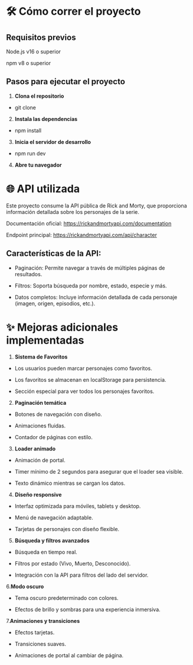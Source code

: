 # 🛠️ Cómo correr el proyecto

## Requisitos previos

Node.js v16 o superior

npm v8 o superior


## Pasos para ejecutar el proyecto

1. **Clona el repositorio**

  - git clone

2. **Instala las dependencias**

  - npm install

3. **Inicia el servidor de desarrollo**

 - npm run dev

4. **Abre tu navegador**


# 🌐 API utilizada

Este proyecto consume la API pública de Rick and Morty, que proporciona información detallada sobre los personajes de la serie.

Documentación oficial: https://rickandmortyapi.com/documentation

Endpoint principal: https://rickandmortyapi.com/api/character

## Características de la API:
- Paginación: Permite navegar a través de múltiples páginas de resultados.

- Filtros: Soporta búsqueda por nombre, estado, especie y más.

- Datos completos: Incluye información detallada de cada personaje (imagen, origen, episodios, etc.).


# ✨ Mejoras adicionales implementadas

1. **Sistema de Favoritos**

- Los usuarios pueden marcar personajes como favoritos.

- Los favoritos se almacenan en localStorage para persistencia.

- Sección especial para ver todos los personajes favoritos.

2. **Paginación temática**
   
- Botones de navegación con diseño.

- Animaciones fluidas.

- Contador de páginas con estilo.

3. **Loader animado**
   
- Animación de portal.

- Timer mínimo de 2 segundos para asegurar que el loader sea visible.

- Texto dinámico mientras se cargan los datos.

4. **Diseño responsive**
   
- Interfaz optimizada para móviles, tablets y desktop.

- Menú de navegación adaptable.

- Tarjetas de personajes con diseño flexible.

5. **Búsqueda y filtros avanzados**
   
- Búsqueda en tiempo real.

- Filtros por estado (Vivo, Muerto, Desconocido).

- Integración con la API para filtros del lado del servidor.

6.**Modo oscuro**

- Tema oscuro predeterminado con colores.

- Efectos de brillo y sombras para una experiencia inmersiva.

7.**Animaciones y transiciones**
   
- Efectos tarjetas.

- Transiciones suaves.

- Animaciones de portal al cambiar de página.
